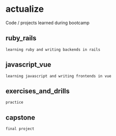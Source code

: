 # actualize
Code / projects learned during bootcamp

  ## ruby_rails
    learning ruby and writing backends in rails

  ## javascript_vue
    learning javascript and writing frontends in vue

  ## exercises_and_drills
    practice

  ## capstone
    final project